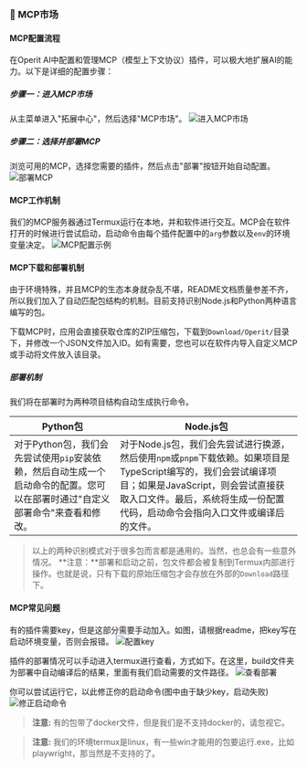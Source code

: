 ### 🛒 MCP市场

#### MCP配置流程
在Operit AI中配置和管理MCP（模型上下文协议）插件，可以极大地扩展AI的能力。以下是详细的配置步骤：

##### 步骤一：进入MCP市场
从主菜单进入"拓展中心"，然后选择"MCP市场"。
![进入MCP市场](/manuals/assets/package_or_MCP/7.jpg)

##### 步骤二：选择并部署MCP
浏览可用的MCP，选择您需要的插件，然后点击"部署"按钮开始自动配置。
![部署MCP](/manuals/assets/package_or_MCP/8.jpg)

#### MCP工作机制
我们的MCP服务器通过Termux运行在本地，并和软件进行交互。MCP会在软件打开的时候进行尝试启动，启动命令由每个插件配置中的`arg`参数以及`env`的环境变量决定。
![MCP配置示例](/manuals/assets/41ebc2ec5278bd28e8361e3eb72128d.jpg)

#### MCP下载和部署机制
由于环境特殊，并且MCP的生态本身就杂乱不堪，README文档质量参差不齐，所以我们加入了自动匹配包结构的机制。目前支持识别Node.js和Python两种语言编写的包。

下载MCP时，应用会直接获取仓库的ZIP压缩包，下载到`Download/Operit/`目录下，并修改一个JSON文件加入ID。如有需要，您也可以在软件内导入自定义MCP或手动将文件放入该目录。

##### 部署机制
我们将在部署时为两种项目结构自动生成执行命令。

| Python包 | Node.js包 |
|---|---|
| 对于Python包，我们会先尝试使用`pip`安装依赖，然后自动生成一个启动命令的配置。您可以在部署时通过"自定义部署命令"来查看和修改。 | 对于Node.js包，我们会先尝试进行换源，然后使用`npm`或`pnpm`下载依赖。如果项目是TypeScript编写的，我们会尝试编译项目；如果是JavaScript，则会尝试直接获取入口文件。最后，系统将生成一份配置代码，启动命令会指向入口文件或编译后的文件。 |

> 以上的两种识别模式对于很多包而言都是通用的。当然，也总会有一些意外情况。
> **注意：**部署和启动之前，包文件都会被复制到Termux内部进行操作。也就是说，只有下载的原始压缩包才会存放在外部的`Download`路径下。

#### MCP常见问题
有的插件需要key，但是这部分需要手动加入。如图，请根据readme，把key写在启动环境变量，否则会报错。
![配置key](/manuals/assets/package_or_MCP/7b8ec8ba567c3c670d6a063121614fe.jpg)

插件的部署情况可以手动进入termux进行查看，方式如下。在这里，build文件夹为部署中自动编译后的结果，里面有我们启动需要的文件路径。
![查看部署](/manuals/assets/package_or_MCP/401cda27abf79b9d0311816947b1bdd.jpg)

你可以尝试运行它，以此修正你的启动命令(图中由于缺少key，启动失败)
![修正启动命令](/manuals/assets/package_or_MCP/0946d845d9adad20bbd039a93d1196f.jpg)

> **注意:** 有的包带了docker文件，但是我们是不支持docker的，请忽视它。

> **注意:** 我们的环境termux是linux，有一些win才能用的包要运行.exe，比如playwright，那当然是不支持的了。 